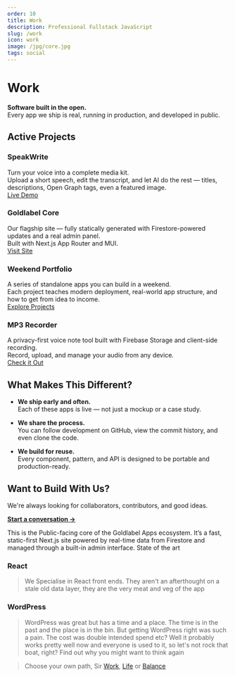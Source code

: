 ```yaml
---
order: 10
title: Work
description: Professional Fullstack JavaScript
slug: /work
icon: work
image: /jpg/core.jpg
tags: social
---
```


# Work

**Software built in the open.**  
Every app we ship is real, running in production, and developed in public.

## Active Projects

### **SpeakWrite**

Turn your voice into a complete media kit.  
Upload a short speech, edit the transcript, and let AI do the rest — titles, descriptions, Open Graph tags, even a featured image.  
[Live Demo](https://speakwrite.vercel.app)

### **Goldlabel Core**

Our flagship site — fully statically generated with Firestore-powered updates and a real admin panel.  
Built with Next.js App Router and MUI.  
[Visit Site](https://goldlabel.pro)

### **Weekend Portfolio**

A series of standalone apps you can build in a weekend.  
Each project teaches modern deployment, real-world app structure, and how to get from idea to income.  
[Explore Projects](/apps)

### **MP3 Recorder**

A privacy-first voice note tool built with Firebase Storage and client-side recording.  
Record, upload, and manage your audio from any device.  
[Check it Out](https://mp3-recorder.vercel.app)

## What Makes This Different?

- **We ship early and often.**  
  Each of these apps is live — not just a mockup or a case study.

- **We share the process.**  
  You can follow development on GitHub, view the commit history, and even clone the code.

- **We build for reuse.**  
  Every component, pattern, and API is designed to be portable and production-ready.

## Want to Build With Us?

We're always looking for collaborators, contributors, and good ideas.

**[Start a conversation →](mailto:hello@goldlabel.pro)**

This is the Public-facing core of the Goldlabel Apps ecosystem. It’s a fast, static-first Next.js site powered by real-time data from Firestore and managed through a built-in admin interface. State of the art

### React

> We Specialise in React front ends. They aren't an afterthought on a stale old data layer, they are the very meat and veg of the app

### WordPress

> WordPress was great but has a time and a place. The time is in the past and the place is in the bin. But getting WordPress right was such a pain. The cost was double intended spend etc? Well it probably works pretty well now and everyone is used to it, so let's not rock that boat, right? Find out why you might want to think again

> Choose your own path, Sir [Work](/work), [Life](/life) or [Balance](/balance)
